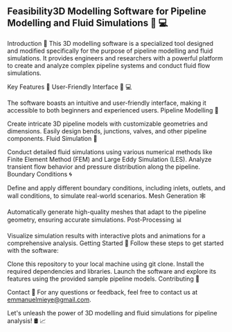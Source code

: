 ## **Feasibility3D Modelling Software for Pipeline Modelling and Fluid Simulations :art: :computer:**
Introduction :wave:
This 3D modelling software is a specialized tool designed and modified specifically for the purpose of pipeline modelling and fluid simulations. It provides engineers and researchers with a powerful platform to create and analyze complex pipeline systems and conduct fluid flow simulations.

Key Features :key:
User-Friendly Interface :art: :computer:

The software boasts an intuitive and user-friendly interface, making it accessible to both beginners and experienced users.
Pipeline Modelling :straight_ruler:

Create intricate 3D pipeline models with customizable geometries and dimensions.
Easily design bends, junctions, valves, and other pipeline components.
Fluid Simulation :ocean:

Conduct detailed fluid simulations using various numerical methods like Finite Element Method (FEM) and Large Eddy Simulation (LES).
Analyze transient flow behavior and pressure distribution along the pipeline.
Boundary Conditions :cyclone:

Define and apply different boundary conditions, including inlets, outlets, and wall conditions, to simulate real-world scenarios.
Mesh Generation :spider_web:

Automatically generate high-quality meshes that adapt to the pipeline geometry, ensuring accurate simulations.
Post-Processing :bar_chart:

Visualize simulation results with interactive plots and animations for a comprehensive analysis.
Getting Started :rocket:
Follow these steps to get started with the software:

Clone this repository to your local machine using git clone.
Install the required dependencies and libraries.
Launch the software and explore its features using the provided sample pipeline models.
Contributing :handshake:


Contact :email:
For any questions or feedback, feel free to contact us at emmanuelmieye@gmail.com.

Let's unleash the power of 3D modelling and fluid simulations for pipeline analysis! :oil_drum: :chart_with_upwards_trend:
